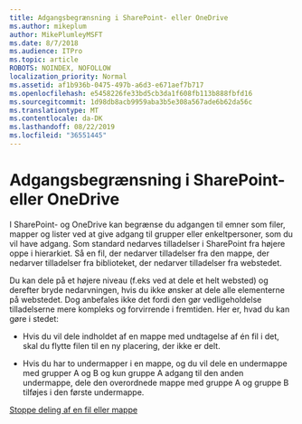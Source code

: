 ```yaml
---
title: Adgangsbegrænsning i SharePoint- eller OneDrive
ms.author: mikeplum
author: MikePlumleyMSFT
ms.date: 8/7/2018
ms.audience: ITPro
ms.topic: article
ROBOTS: NOINDEX, NOFOLLOW
localization_priority: Normal
ms.assetid: af1b936b-0475-497b-a6d3-e671aef7b717
ms.openlocfilehash: e5458226fe33bd5cb3da1f608fb113b888fbfd16
ms.sourcegitcommit: 1d98db8acb9959aba3b5e308a567ade6b62da56c
ms.translationtype: MT
ms.contentlocale: da-DK
ms.lasthandoff: 08/22/2019
ms.locfileid: "36551445"
---
```

# <a name="restrict-access-in-sharepoint-or-onedrive"></a>Adgangsbegrænsning i SharePoint- eller OneDrive

I SharePoint- og OneDrive kan begrænse du adgangen til emner som filer, mapper og lister ved at give adgang til grupper eller enkeltpersoner, som du vil have adgang. Som standard nedarves tilladelser i SharePoint fra højere oppe i hierarkiet. Så en fil, der nedarver tilladelser fra den mappe, der nedarver tilladelser fra biblioteket, der nedarver tilladelser fra webstedet.
  
Du kan dele på et højere niveau (f.eks ved at dele et helt websted) og derefter bryde nedarvningen, hvis du ikke ønsker at dele alle elementerne på webstedet. Dog anbefales ikke det fordi den gør vedligeholdelse tilladelserne mere kompleks og forvirrende i fremtiden. Her er, hvad du kan gøre i stedet:
  
- Hvis du vil dele indholdet af en mappe med undtagelse af én fil i det, skal du flytte filen til en ny placering, der ikke er delt.
    
- Hvis du har to undermapper i en mappe, og du vil dele en undermappe med grupper A og B og kun gruppe A adgang til den anden undermappe, dele den overordnede mappe med gruppe A og gruppe B tilføjes i den første undermappe.
    
[Stoppe deling af en fil eller mappe](https://go.microsoft.com/fwlink/?linkid=2008861)
  

